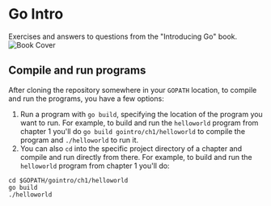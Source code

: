 # Go Intro
Exercises and answers to questions from the "Introducing Go" book.  
![Book Cover](https://github.com/jonathantorres/gointro/blob/master/cover.jpg)

## Compile and run programs
After cloning the repository somewhere in your `GOPATH` location, to compile and run the programs, you have a few options:
1. Run a program with `go build`, specifying the location of the program you want to run. For example, to build and run the `helloworld` program from chapter 1 you'll do `go build gointro/ch1/helloworld` to compile the program and `./helloworld` to run it.
2. You can also `cd` into the specific project directory of a chapter and compile and run directly from there. For example, to build and run the `helloworld` program from chapter 1 you'll do:
```
cd $GOPATH/gointro/ch1/helloworld
go build
./helloworld
```

